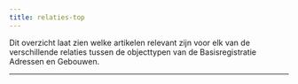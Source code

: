 ```yaml
---
title: relaties-top
---
```


Dit overzicht laat zien welke artikelen relevant zijn voor elk van de verschillende relaties tussen de objecttypen van de Basisregistratie Adressen en Gebouwen.

----
